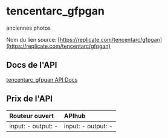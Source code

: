 # tencentarc_gfpgan

anciennes photos

Nom du lien source: [https://replicate.com/tencentarc/gfpgan](https://replicate.com/tencentarc/gfpgan)

## Docs de l'API

[tencentarc_gfpgan API Docs](../apis/fr/tencentarc_gfpgan.md)

## Prix de l'API

| Routeur ouvert | APIhub |
|:---|:---|
| input: - output: - | input: - output: - |
